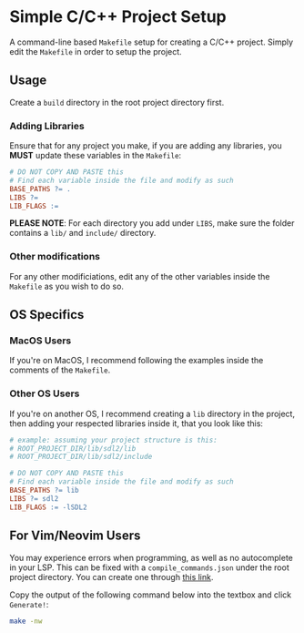 # Simple C/C++ Project Setup

A command-line based `Makefile` setup for creating a C/C++ project. Simply edit
the `Makefile` in order to setup the project.

## Usage

Create a `build` directory in the root project directory first.

### Adding Libraries

Ensure that for any project you make, if you are adding any libraries, you
**MUST** update these variables in the `Makefile`:

```Makefile
# DO NOT COPY AND PASTE this
# Find each variable inside the file and modify as such
BASE_PATHS ?= .
LIBS ?=  
LIB_FLAGS :=
```

**PLEASE NOTE**: For each directory you add under `LIBS`, make sure the folder
contains a `lib/` and `include/` directory.

### Other modifications

For any other modificiations, edit any of the other variables inside the
`Makefile` as you wish to do so.

## OS Specifics

### MacOS Users

If you're on MacOS, I recommend following the examples inside the comments of
the `Makefile`.

### Other OS Users

If you're on another OS, I recommend creating a `lib` directory in the project,
then adding your respected libraries inside it, that you look like this:

```Makefile
# example: assuming your project structure is this:
# ROOT_PROJECT_DIR/lib/sdl2/lib
# ROOT_PROJECT_DIR/lib/sdl2/include

# DO NOT COPY AND PASTE this
# Find each variable inside the file and modify as such
BASE_PATHS ?= lib
LIBS ?= sdl2
LIB_FLAGS := -lSDL2
```
## For Vim/Neovim Users

You may experience errors when programming, as well as no autocomplete in your
LSP. This can be fixed with a `compile_commands.json` under the root project
directory. You can create one through [this
link](https://texttoolkit.com/compilation-database-generator).

Copy the output of the following command below into the textbox and click
`Generate!`:

```bash
make -nw
```
